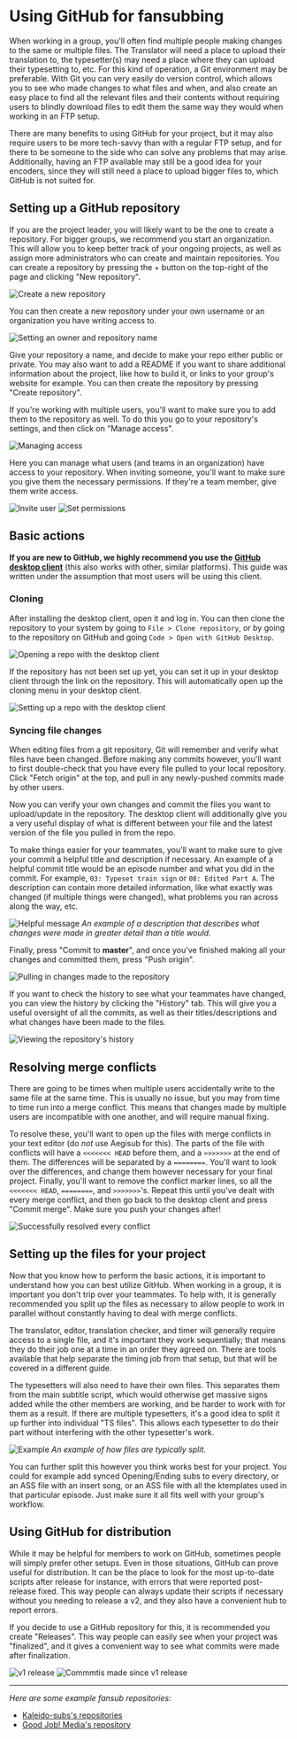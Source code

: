 # Using GitHub for fansubbing

When working in a group,
you'll often find multiple people making changes to the same or multiple files.
The Translator will need a place to upload their translation to,
the typesetter(s) may need a place where they can upload their typesetting to,
etc.
For this kind of operation,
a Git environment may be preferable.
With Git you can very easily do version control,
which allows you to see who made changes to what files and when,
and also create an easy place to find all the relevant files and their contents
without requiring users to blindly download files to edit them
the same way they would when working in an FTP setup.

There are many benefits to using GitHub for your project,
but it may also require users to be more tech-savvy than with a regular FTP setup,
and for there to be someone to the side who can solve any problems that may arise.
Additionally,
having an FTP available may still be a good idea for your encoders,
since they will still need a place to upload bigger files to,
which GitHub is not suited for.

## Setting up a GitHub repository

If you are the project leader,
you will likely want to be the one to create a repository.
For bigger groups,
we recommend you start an organization.
This will allow you to keep better track of your ongoing projects,
as well as assign more administrators who can create and maintain repositories.
You can create a repository by pressing the + button on the top-right of the page and clicking "New repository".

![Create a new repository](./images/gh_make_repo1.png)

You can then create a new repository under your own username or an organization you have writing access to.

![Setting an owner and repository name](./images/gh_make_repo2.png)

Give your repository a name,
and decide to make your repo either public or private.
You may also want to add a README if you want to share additional information about the project,
like how to build it,
or links to your group's website for example.
You can then create the repository by pressing "Create repository".

If you're working with multiple users,
you'll want to make sure you to add them to the repository as well.
To do this you go to your repository's settings,
and then click on "Manage access".

![Managing access](./images/gh_manage_access.png)

Here you can manage what users (and teams in an organization) have access to your repository.
When inviting someone,
you'll want to make sure you give them the necessary permissions.
If they're a team member,
give them write access.

![Invite user](./images/gh_invite.png)
![Set permissions](./images/gh_set_role.png)


## Basic actions

**If you are new to GitHub,
we highly recommend you use the [GitHub desktop client][GitHub_desktop]**
(this also works with other,
similar platforms).
This guide was written under the assumption that most users will be using this client.

### Cloning

After installing the desktop client,
open it and log in.
You can then clone the repository to your system by going to `File > Clone repository`,
or by going to the repository on GitHub and going `Code > Open with GitHub Desktop`.

![Opening a repo with the desktop client](./images/gh_clone.png)

If the repository has not been set up yet,
you can set it up in your desktop client through the link on the repository.
This will automatically open up the cloning menu in your desktop client.

![Setting up a repo with the desktop client](./images/gh_setup_repo.png)

### Syncing file changes

When editing files from a git repository,
Git will remember and verify what files have been changed.
Before making any commits however,
you'll want to first double-check that you have every file pulled to your local repository.
Click "Fetch origin" at the top,
and pull in any newly-pushed commits made by other users.

Now you can verify your own changes and commit the files you want to upload/update in the repository.
The desktop client will additionally give you a very useful display of what is different between your file
and the latest version of the file you pulled in from the repo.

To make things easier for your teammates,
you'll want to make sure to give your commit a helpful title and description if necessary.
An example of a helpful commit title would be an episode number and what you did in the commit.
For example,
`03: Typeset train sign` or `08: Edited Part A`.
The description can contain more detailed information,
like what exactly was changed (if multiple things were changed),
what problems you ran across along the way,
etc.

![Helpful message](./images/gh_helpful_description.png)
*An example of a description that describes what changes were made in greater detail than a title would.*

Finally,
press "Commit to **master**",
and once you've finished making all your changes and committed them,
press "Push origin".

![Pulling in changes made to the repository](./images/gh_syncing.png)


If you want to check the history to see what your teammates have changed,
you can view the history by clicking the "History" tab.
This will give you a useful oversight of all the commits,
as well as their titles/descriptions and what changes have been made to the files.

![Viewing the repository's history](./images/gh_history.png)

[GitHub_desktop]: https://desktop.github.com/

## Resolving merge conflicts

There are going to be times when multiple users accidentally write to the same file at the same time.
This is usually no issue,
but you may from time to time run into a merge conflict.
This means that changes made by multiple users are incompatible with one another,
and will require manual fixing.

To resolve these,
you'll want to open up the files with merge conflicts in your text editor
(do *not* use Aegisub for this).
The parts of the file with conflicts will have a `<<<<<<< HEAD` before them,
and a `>>>>>>>` at the end of them.
The differences will be separated by a `========`.
You'll want to look over the differences,
and change them however necessary for your final project.
Finally, you'll want to remove the conflict marker lines,
so all the `<<<<<<< HEAD`,
`========`,
and `>>>>>>>`'s.
Repeat this until you've dealt with every merge conflict,
and then go back to the desktop client and press "Commit merge".
Make sure you push your changes after!

![Successfully resolved every conflict](./images/gh_merge_conflicts.png)

## Setting up the files for your project

Now that you know how to perform the basic actions,
it is important to understand how you can best utilize GitHub.
When working in a group,
it is important you don't trip over your teammates.
To help with, it is generally recommended you split up the files as necessary
to allow people to work in parallel
without constantly having to deal with merge conflicts.

The translator,
editor,
translation checker,
and timer will generally require access to a single file,
and it's important they work sequentially;
that means they do their job one at a time in an order they agreed on.
There are tools available that help separate the timing job from that setup,
but that will be covered in a different guide.

[//]: # (Myaa's assdiff3, specifically)

The typesetters will also need to have their own files.
This separates them from the main subtitle script,
which would otherwise get massive signs added while the other members are working,
and be harder to work with for them as a result.
If there are multiple typesetters,
it's a good idea to split it up further into individual "TS files".
This allows each typesetter to do their part without interfering with the other typesetter's work.

![Example](./images/gh_basic_file_split.png)
*An example of how files are typically split.*

You can further split this however you think works best for your project.
You could for example add synced Opening/Ending subs to every directory,
or an ASS file with an insert song,
or an ASS file with all the ktemplates used in that particular episode.
Just make sure it all fits well with your group's workflow.

## Using GitHub for distribution

While it may be helpful for members to work on GitHub,
sometimes people will simply prefer other setups.
Even in those situations,
GitHub can prove useful for distribution.
It can be the place to look for the most up-to-date scripts after release for instance,
with errors that were reported post-release fixed.
This way people can always update their scripts if necessary without you needing to release a v2,
and they also have a convenient hub to report errors.

If you decide to use a GitHub repository for this,
it is recommended you create "Releases".
This way people can easily see when your project was "finalized",
and it gives a convenient way to see what commits were made after finalization.

![v1 release](./images/gh_v1_release.png)
![Commmtis made since v1 release](./images/gh_v1_commits_since.png)

<hr>

*Here are some example fansub repositories:*

* [Kaleido-subs's repositories](https://github.com/Kaleido-subs)
* [Good Job! Media's repository](https://github.com/Fyurie/gjmbatchscripts)
